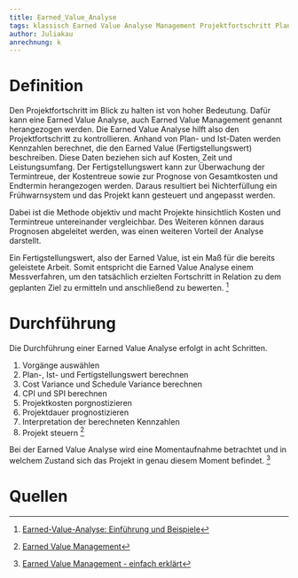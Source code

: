 ```yaml
---
title: Earned_Value_Analyse
tags: klassisch Earned Value Analyse Management Projektfortschritt Plan-Daten Ist-Daten Fertigstellungswert
author: Juliakau
anrechnung: k
---
```


# Definition

Den Projektfortschritt im Blick zu halten ist von hoher Bedeutung. 
Dafür kann eine Earned Value Analyse, auch Earned Value Management genannt herangezogen werden.
Die Earned Value Analyse hilft also den Projektfortschritt zu kontrollieren.
Anhand von Plan- und Ist-Daten werden Kennzahlen berechnet, die den Earned Value (Fertigstellungswert) beschreiben. 
Diese Daten beziehen sich auf Kosten, Zeit und Leistungsumfang.
Der Fertigstellungswert kann zur Überwachung der Termintreue, der Kostentreue sowie zur Prognose von Gesamtkosten und Endtermin herangezogen werden. 
Daraus resultiert bei Nichterfüllung ein Frühwarnsystem und das Projekt kann gesteuert und angepasst werden.

Dabei ist die Methode objektiv und macht Projekte hinsichtlich Kosten und Termintreue untereinander vergleichbar. 
Des Weiteren können daraus Prognosen abgeleitet werden, was einen weiteren Vorteil der Analyse darstellt.

Ein Fertigstellungswert, also der Earned Value, ist ein Maß für die bereits geleistete Arbeit. 
Somit entspricht die Earned Value Analyse einem Messverfahren, um den tatsächlich erzielten Fortschritt in Relation zu dem geplanten Ziel zu ermitteln und anschließend zu bewerten. [^1]

# Durchführung
Die Durchführung einer Earned Value Analyse erfolgt in acht Schritten.
1. Vorgänge auswählen
2. Plan-, Ist- und Fertigstellungswert berechnen
3. Cost Variance und Schedule Variance berechnen
4. CPI und SPI berechnen
5. Projektkosten porgnostizieren
6. Projektdauer prognostizieren
7. Interpretation der berechneten Kennzahlen
8. Projekt steuern [^2]

Bei der Earned Value Analyse wird eine Momentaufnahme betrachtet und in welchem Zustand sich das Projekt in genau diesem Moment befindet. [^3]



# Quellen

[^1]: [Earned-Value-Analyse: Einführung und Beispiele](https://www.econstor.eu/handle/10419/214916) 
[^2]: [Earned Value Management](https://www.projektmagazin.de/methoden/earned-value-management)
[^3]: [Earned Value Management - einfach erklärt](https://www.kayenta.de/training-seminar/artikel/earned-value-management-einfach-erklaert.html)
